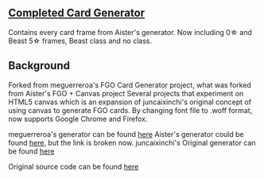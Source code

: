 ## [Completed Card Generator](https://meguerreroa.github.io/FGO-Card-Generator/fgo.html)
Contains every card frame from Aister's generator. Now including 0☆ and Beast 5☆ frames, Beast class and no class. 

## Background
Forked from meguerreroa's FGO Card Generator project, what was forked from Aister's FGO + Canvas project
Several projects that experiment on HTML5 canvas which is an expansion of juncaixinchi's original concept of using canvas to generate FGO cards.
By changing font file to .woff format, now supports Google Chrome and Firefox.

meguerreroa's generator can be found [here](https://meguerreroa.github.io/FGO-Card-Generator/fgo.html)
Aister's generator could be found [here](https://aister.github.io/FGO/fgo.html), but the link is broken now.
juncaixinchi's Original generator can be found [here](https://juncaixinchi.github.io/FGO/fgo.html)

Original source code can be found [here](https://github.com/juncaixinchi/FGO)
